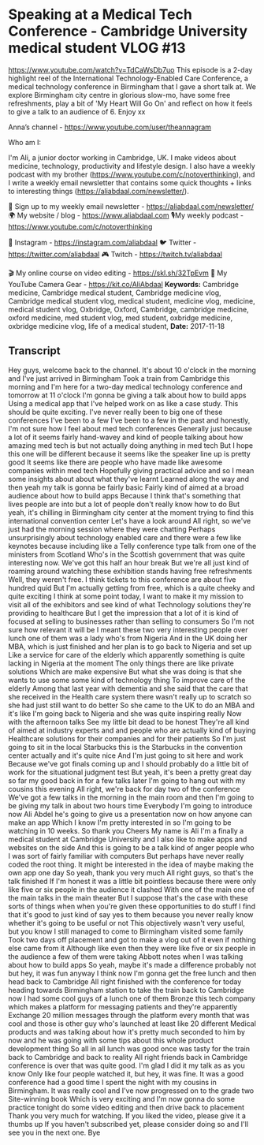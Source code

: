 # Speaking at a Medical Tech Conference - Cambridge University medical student VLOG #13
https://www.youtube.com/watch?v=TdCaWsDb7uo
This episode is a 2-day highlight reel of the International Technology-Enabled Care Conference, a medical technology conference in Birmingham that I gave a short talk at. We explore Birmingham city centre in glorious slow-mo, have some free refreshments, play a bit of 'My Heart Will Go On' and reflect on how it feels to give a talk to an audience of 6. Enjoy xx

Anna’s channel - https://www.youtube.com/user/theannagram

Who am I:

I'm Ali, a junior doctor working in Cambridge, UK. I make videos about medicine, technology, productivity and lifestyle design. I also have a weekly podcast with my brother (https://www.youtube.com/c/notoverthinking), and I write a weekly email newsletter that contains some quick thoughts + links to interesting things (https://aliabdaal.com/newsletter/).

💌 Sign up to my weekly email newsletter - https://aliabdaal.com/newsletter/
🌍 My website / blog - https://www.aliabdaal.com 
🎙My weekly podcast - https://www.youtube.com/c/notoverthinking 

📸 Instagram - https://instagram.com/aliabdaal
🐦 Twitter - https://twitter.com/aliabdaal
🎮 Twitch - https://twitch.tv/aliabdaal 

🎬 My online course on video editing - https://skl.sh/32TpEvm
🎥 My YouTube Camera Gear - https://kit.co/AliAbdaal
**Keywords:** Cambridge medicine, Cambridge medical student, Cambridge medicine vlog, Cambridge medical student vlog, medical student, medicine vlog, medicine, medical student vlog, Oxbridge, Oxford, Cambridge, cambridge medicine, oxford medicine, med student vlog, med student, oxbridge medicine, oxbridge medicine vlog, life of a medical student, 
**Date:** 2017-11-18

## Transcript
 Hey guys, welcome back to the channel. It's about 10 o'clock in the morning and I've just arrived in Birmingham Took a train from Cambridge this morning and I'm here for a two-day medical technology conference and tomorrow at 11 o'clock I'm gonna be giving a talk about how to build apps Using a medical app that I've helped work on as like a case study. This should be quite exciting. I've never really been to big one of these conferences I've been to a few I've been to a few in the past and honestly, I'm not sure how I feel about med tech conferences Generally just because a lot of it seems fairly hand-wavey and kind of people talking about how amazing med tech is but not actually doing anything in med tech But I hope this one will be different because it seems like the speaker line up is pretty good It seems like there are people who have made like awesome companies within med tech Hopefully giving practical advice and so I mean some insights about about what they've learnt Learned along the way and then yeah my talk is gonna be fairly basic Fairly kind of aimed at a broad audience about how to build apps Because I think that's something that lives people are into but a lot of people don't really know how to do But yeah, it's chilling in Birmingham city center at the moment trying to find this international convention center Let's have a look around All right, so we've just had the morning session where they were chatting Perhaps unsurprisingly about technology enabled care and there were a few like keynotes because including like a Telly conference type talk from one of the ministers from Scotland Who's in the Scottish government that was quite interesting now. We've got this half an hour break But we're all just kind of roaming around watching these exhibition stands having free refreshments Well, they weren't free. I think tickets to this conference are about five hundred quid But I'm actually getting from free, which is a quite cheeky and quite exciting I think at some point today, I want to make it my mission to visit all of the exhibitors and see kind of what Technology solutions they're providing to healthcare But I get the impression that a lot of it is kind of focused at selling to businesses rather than selling to consumers So I'm not sure how relevant it will be I meant these two very interesting people over lunch one of them was a lady who's from Nigeria And in the UK doing her MBA, which is just finished and her plan is to go back to Nigeria and set up Like a service for care of the elderly which apparently something is quite lacking in Nigeria at the moment The only things there are like private solutions Which are make expensive But what she was doing is that she wants to use some some kind of technology thing To improve care of the elderly Among that last year with dementia and she said that the care that she received in the Health care system there wasn't really up to scratch so she had just still want to do better So she came to the UK to do an MBA and it's like I'm going back to Nigeria and she was quite inspiring really Now with the afternoon talks See my little bit dead to be honest They're all kind of aimed at industry experts and and people who are actually kind of buying Healthcare solutions for their companies and for their patients So I'm just going to sit in the local Starbucks this is the Starbucks in the convention center actually and it's quite nice And I'm just going to sit here and work Because we've got finals coming up and I should probably do a little bit of work for the situational judgment test But yeah, it's been a pretty great day so far my good back in for a few talks later I'm going to hang out with my cousins this evening All right, we're back for day two of the conference We've got a few talks in the morning in the main room and then I'm going to be giving my talk in about two hours time Everybody I'm going to introduce now Ali Abdel he's going to give us a presentation now on how anyone can make an app Which I know I'm pretty interested in so I'm going to be watching in 10 weeks. So thank you Cheers My name is Ali I'm a finally a medical student at Cambridge University and I also like to make apps and websites on the side And this is going to be a talk kind of anger people who I was sort of fairly familiar with computers But perhaps have never really coded the root thing. It might be interested in the idea of maybe making the own app one day So yeah, thank you very much All right guys, so that's the talk finished If I'm honest it was a little bit pointless because there were only like five or six people in the audience it clashed With one of the main one of the main talks in the main theater But I suppose that's the case with these sorts of things when when you're given these opportunities to do stuff I find that it's good to just kind of say yes to them because you never really know whether it's going to be useful or not This objectively wasn't very useful, but you know I still managed to come to Birmingham visited some family Took two days off placement and got to make a vlog out of it even if nothing else came from it Although like even then they were like five or six people in the audience a few of them were taking Abbott notes when I was talking about how to build apps So yeah, maybe it's made a difference probably not but hey, it was fun anyway I think now I'm gonna get the free lunch and then head back to Cambridge All right finished with the conference for today heading towards Birmingham station to take the train back to Cambridge now I had some cool guys of a lunch one of them Bronze this tech company which makes a platform for messaging patients and they're apparently Exchange 20 million messages through the platform every month that was cool and those is other guy who's launched at least like 20 different Medical products and was talking about how it's pretty much seconded to him by now and he was going with some tips about this whole product development thing So all in all lunch was good once was tasty for the train back to Cambridge and back to reality All right friends back in Cambridge conference is over that was quite good. I'm glad I did it my talk as as you know Only like four people watched it, but hey, it was fine. It was a good conference had a good time I spent the night with my cousins in Birmingham. It was really cool and I've now progressed on to the grade two Site-winning book Which is very exciting and I'm now gonna do some practice tonight do some video editing and then drive back to placement Thank you very much for watching. If you liked the video, please give it a thumbs up If you haven't subscribed yet, please consider doing so and I'll see you in the next one. Bye
